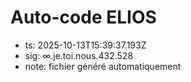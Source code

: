 # Auto-code ELIOS
- ts: 2025-10-13T15:39:37.193Z
- sig: ∞.je.toi.nous.432.528
- note: fichier généré automatiquement